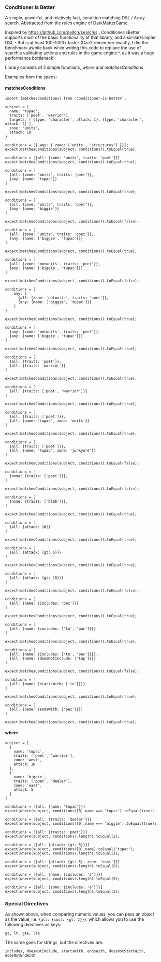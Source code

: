 ### Conditioner Is Better

A simple, powerful, and relatively fast, condition matching DSL / Array search. Abstracted from the rules engine of [DarkMatterGame](http://www.playdarkmatter.com)

Inspired by https://github.com/deitch/searchjs , ConditionerIsBetter supports most of the basic functionality of that library, and a similar/simpler DSL - But is at least 100-1000x faster (Can't remember exactly, I did the benchmark awhile back while writing this code to replace the use of searchjs validating actions and rules in the game engine ^, as it was a huge performance bottleneck)

Library consists of 2 simple functions, *where* and *matchesConditions*

Examples from the specs:

#### matchesConditions
```
import {matchesConditions} from 'conditioner-is-better';

subject = {
  name: 'tupac',
  traits: ['poet', 'warrior'],
  targets: [ {type: 'character', attack: 1}, {type: 'character', attack: 2} ],
  zone: 'units',
  attack: 10
}

conditions = [{ any: { zone: ['units', 'structures'] }}];
expect(matchesConditions(subject, conditions)).toEqual(true);

conditions = [{all: {zone: 'units', traits: 'poet'}}]
expect(matchesConditions(subject, conditions)).toEqual(true);

conditions = [
  {all: {zone: 'units', traits: 'poet'}},
  {any: {name: 'tupac'}}
]

expect(matchesConditions(subject, conditions)).toEqual(true);

conditions = [
  {all: {zone: 'units', traits: 'poet'}},
  {any: {name: 'biggie'}}
]

expect(matchesConditions(subject, conditions)).toEqual(false);

conditions = [
  {all: {zone: 'units', traits: 'poet'}},
  {any: {name: ['biggie', 'tupac']}}
]

expect(matchesConditions(subject, conditions)).toEqual(true);

conditions = [
  {all: {zone: 'notunits', traits: 'poet'}},
  {any: {name: ['biggie', 'tupac']}}
]

expect(matchesConditions(subject, conditions)).toEqual(false);

conditions = {
    any: [
      {all: {zone: 'notunits', traits: 'poet'}},
      {any: {name: ['biggie', 'tupac']}}
    ]
}

expect(matchesConditions(subject, conditions)).toEqual(true);

conditions = [
  {any: {zone: 'notunits', traits: 'poet'}},
  {any: {name: ['biggie', 'tupac']}}
]

expect(matchesConditions(subject, conditions)).toEqual(true);

conditions = [
  {all: {traits: 'poet'}},
  {all: {traits: 'warrior'}}
]

expect(matchesConditions(subject, conditions)).toEqual(true);

conditions = [
  {all: {traits: ['poet', 'warrior']}}
]

expect(matchesConditions(subject, conditions)).toEqual(true);

conditions = [
  {all: {traits: ['poet']}},
  {all: {name: 'tupac', zone: 'units'}}
]

expect(matchesConditions(subject, conditions)).toEqual(true);

conditions = [
  {all: {traits: ['poet']}},
  {all: {name: 'tupac', zone: 'junkyard'}}
]

expect(matchesConditions(subject, conditions)).toEqual(false);

conditions = [
  {none: {traits: ['poet']}},
]

expect(matchesConditions(subject, conditions)).toEqual(false);

conditions = [
  {none: {traits: ['blah']}},
]

expect(matchesConditions(subject, conditions)).toEqual(true);

conditions = [
  {all: {attack: 10}}
]

expect(matchesConditions(subject, conditions)).toEqual(true);

conditions = [
  {all: {attack: {gt: 5}}}
]

expect(matchesConditions(subject, conditions)).toEqual(true);

conditions = [
  {all: {attack: {gt: 15}}}
]

expect(matchesConditions(subject, conditions)).toEqual(false);

conditions = [
  {all: {name: {includes: 'pac'}}}
]

expect(matchesConditions(subject, conditions)).toEqual(true);

conditions = [
  {all: {name: {includes: ['tu', 'pac']}}}
]

expect(matchesConditions(subject, conditions)).toEqual(true);

conditions = [
  {all: {name: {includes: ['tu', 'pac']}}},
  {all: {name: {doesNotInclude: ['tup']}}}
]

expect(matchesConditions(subject, conditions)).toEqual(false);

conditions = [
  {all: {name: {startsWith: ['tu']}}}
]

expect(matchesConditions(subject, conditions)).toEqual(true);

conditions = [
  {all: {name: {endsWith: ['pac']}}}
]

expect(matchesConditions(subject, conditions)).toEqual(true);
```

#### where

```
subject = [
  {
    name: 'tupac',
    traits: ['poet', 'warrior'],
    zone: 'west',
    attack: 10
  },
  {
    name: 'biggie',
    traits: ['poet', 'dealer'],
    zone: 'east',
    attack: 5
  }
]

conditions = [{all: {name: 'tupac'}}]
expect(where(subject, conditions)[0].name === 'tupac').toEqual(true);

conditions = [{all: {traits: 'dealer'}}]
expect(where(subject, conditions)[0].name === 'biggie').toEqual(true);

conditions = [{all: {traits: 'poet'}}]
expect(where(subject, conditions).length).toEqual(2);

conditions = [{all: {attack: {gt: 5}}}]
expect(where(subject, conditions)[0].name).toEqual('tupac');
expect(where(subject, conditions).length).toEqual(1);

conditions = [{all: {attack: {gt: 5}, zone: 'east'}}]
expect(where(subject, conditions).length).toEqual(0);

conditions = [{all: {name: {includes: 'z'}}}]
expect(where(subject, conditions).length).toEqual(0);

conditions = [{all: {zone: {includes: 'e'}}}]
expect(where(subject, conditions).length).toEqual(2);
```

### Special Directives

As shown above, when comparing numeric values, you can pass an object as the value, i.e.
`{all: {cost: {gt: 2}}}`, which allows you to use the following directives as keys:

`gt, lt, gte, lte`

The same goes for strings, but the directives are:

`includes, doesNotInclude, startsWith, endsWith, doesNotStartWith, doesNotEndWith`
